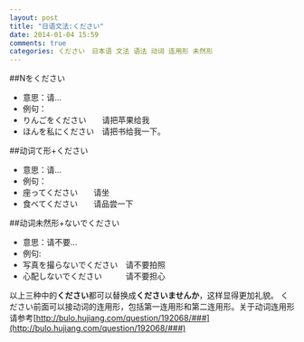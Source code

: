 ```yaml
---
layout: post
title: "日语文法:ください"
date: 2014-01-04 15:59
comments: true
categories: ください　日本语 文法 语法 动词 连用形 未然形 
---
```

##Nをください
*  意思：请...
*  例句：
*  りんごをください　　请把苹果给我
*  ほんを私にください　请把书给我一下。

##动词て形+ください
*  意思：请...
*  例句：
*  座ってください　　请坐
*  食べてください　　请品尝一下

##动词未然形+ないでください
*  意思：请不要...
*  例句:
*  写真を撮らないでください　请不要拍照
*  心配しないでください　　　请不要担心

以上三种中的**ください**都可以替换成**くださいませんか**，这样显得更加礼貌。
ください前面可以接动词的连用形，包括第一连用形和第二连用形。关于动词连用形请参考[http://bulo.hujiang.com/question/192068/###](http://bulo.hujiang.com/question/192068/###)

